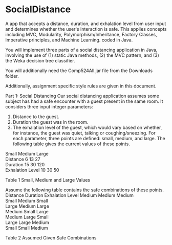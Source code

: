 # SocialDistance
A app that accepts a distance, duration, and exhalation level from user input and determines whether the user's interaction is safe. This applies concepts including MVC, Modularity, Polymorphism/Inheritance, Factory Classes, Imperative principles, and Machine Learning. coded in Java.


You will implement three parts of a social distancing application in Java, involving the
use of (1) static Java methods, (2) the MVC pattern, and (3) the Weka decision tree
classifier.

You will additionally need the Comp524All.jar file from the Downloads folder.

Additionally, assignment specific style rules are given in this document.

Part 1: Social Distancing
Our social distancing application assumes some subject has had a safe encounter with
a guest present in the same room. It considers three input integer parameters:
1. Distance to the guest.
2. Duration the guest was in the room.
3. The exhalation level of the guest, which would vary based on whether, for
instance, the guest was quiet, talking or coughing/sneezing.
For each parameter, three points are defined: small, medium, and large. The following
table gives the current values of these points.

Small Medium Large<br />
Distance 6 13 27<br />
Duration 15 30 120<br />
Exhalation Level 10 30 50<br />

Table 1 Small, Medium and Large Values

Assume the following table contains the safe combinations of these points.
Distance Duration Exhalation Level
Medium Medium Medium<br />
Small Medium Small<br />
Large Medium Large<br />
Medium Small Large<br />
Medium Large Small<br />
Large Large Medium<br />
Small Small Medium<br />

Table 2 Assumed Given Safe Combinations
